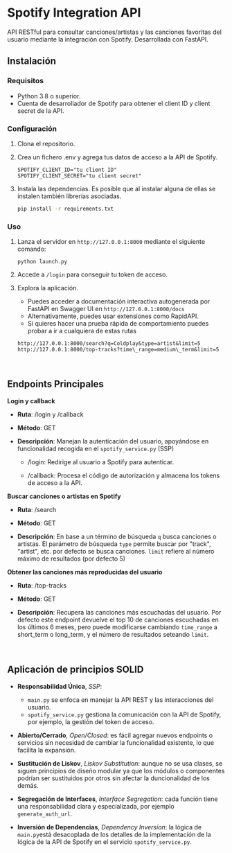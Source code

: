 # Spotify Integration API

API RESTful para consultar canciones/artistas y las canciones favoritas del usuario mediante la integración con Spotify. Desarrollada con FastAPI.
&nbsp;
## Instalación

### Requisitos
- Python 3.8 o superior.
- Cuenta de desarrollador de Spotify para obtener el client ID y client secret de la API.

### Configuración
1. Clona el repositorio.
2. Crea un fichero .env y agrega tus datos de acceso a la API de Spotify.
   
   ```
   SPOTIFY_CLIENT_ID="tu client ID"
   SPOTIFY_CLIENT_SECRET="tu client secret"
   ```
3. Instala las dependencias. Es posible que al instalar alguna de ellas se instalen también librerías asociadas.

   ```bash
   pip install -r requirements.txt
   
### Uso

1. Lanza el servidor en `http://127.0.0.1:8000` mediante el siguiente comando:
   ```
   python launch.py
   ```
2. Accede a `/login` para conseguir tu token de acceso.

3. Explora la aplicación.
   - Puedes acceder a documentación interactiva autogenerada por FastAPI en Swagger UI en `http://127.0.0.1:8000/docs`
   - Alternativamente, puedes usar extensiones como RapidAPI.
   - Si quieres hacer una prueba rápida de comportamiento puedes probar a ir a cualquiera de estas rutas
   ```
   http://127.0.0.1:8000/search?q=Coldplay&type=artist&limit=5
   http://127.0.0.1:8000/top-tracks?time\_range=medium\_term&limit=5
   ```
&nbsp;
## Endpoints Principales

**Login y callback**

*   **Ruta**: /login y /callback
    
*   **Método**: GET
    
*   **Descripción**: Manejan la autenticación del usuario, apoyándose en funcionalidad recogida en el `spotify_service.py` (SSP)
    
    *   /login: Redirige al usuario a Spotify para autenticar.
        
    *   /callback: Procesa el código de autorización y almacena los tokens de acceso a la API.

**Buscar canciones o artistas en Spotify**

*   **Ruta**: /search
    
*   **Método**: GET
    
*   **Descripción**: En base a un término de búsqueda `q` busca canciones o artistas. El parámetro de búsqueda `type` permite buscar por "track", "artist", etc. por defecto se busca canciones. `limit` refiere al número máximo de resultados (por defecto 5)
    

**Obtener las canciones más reproducidas del usuario**

*   **Ruta**: /top-tracks
    
*   **Método**: GET
    
*   **Descripción**: Recupera las canciones más escuchadas del usuario. Por defecto este endpoint devuelve el top 10 de canciones escuchadas en los últimos 6 meses, pero puede modificarse cambiando `time_range` a short\_term o long\_term, y el número de resultados seteando `limit`.
  
&nbsp;

## Aplicación de principios SOLID 

- **Responsabilidad Única**, _SSP_:  
   - `main.py` se enfoca en manejar la API REST y las interacciones del usuario.
   - `spotify_service.py` gestiona la comunicación con la API de Spotify, por ejemplo, la gestión del token de acceso.

- **Abierto/Cerrado**, _Open/Closed_: es fácil agregar nuevos endpoints o servicios sin necesidad de cambiar la funcionalidad existente, lo que facilita la expansión.

- **Sustitución de Liskov**, _Liskov Substitution_: aunque no se usa clases, se siguen principios de diseño modular ya que los módulos o componentes podrían ser sustituidos por otros sin afectar la duncionalidad de los demás.

- **Segregación de Interfaces**, _Interface Segregation_: cada función tiene una responsabilidad clara y especializada, por ejemplo `generate_auth_url`.

- **Inversión de Dependencias**, _Dependency Inversion_: la lógica de `main.py`está desacoplada de los detalles de la implementación de la lógica de la API de Spotify en el servicio `spotify_service.py`.


